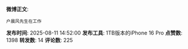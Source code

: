 **微博正文**: 
```
户晨风先生在工作
```
**发布时间**: 2025-08-11 14:52:00
**发布工具**: 1TB版本的iPhone 16 Pro
**点赞数**: 1398
**转发数**: 14
**评论数**: 225
